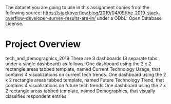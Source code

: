 The dataset you are going to use in this assignment comes from the following source: https://stackoverflow.blog/2019/04/09/the-2019-stack-overflow-developer-survey-results-are-in/ under a ODbL: Open Database License.

<h1>Project Overview</h1>
<h8>tech_and_demographics_2019</h8>
There are 3 dashboards (3 separate tabs under a single dashboard) as follows:
  One dashboard using the 2 x 2 rectangle areas tabbed template, named Current Technology Usage, that contains 4 visualizations on current tech trends.
  One dashboard using the 2 x 2 rectangle areas tabbed template, named Future Technology Trend, that contains 4 visualizations on future tech trends
  One dashboard using the 2 x 2 rectangle areas tabbed template, named Demographics, that visually classifies respondent entries
